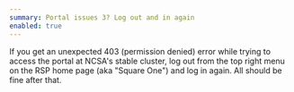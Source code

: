 ```yaml
---
summary: Portal issues 3? Log out and in again
enabled: true
---
```


If you get an unexpected 403 (permission denied) error while trying to access the portal at NCSA's stable cluster, log out from the top right menu on the RSP home page (aka "Square One") and log in again.
All should be fine after that.
